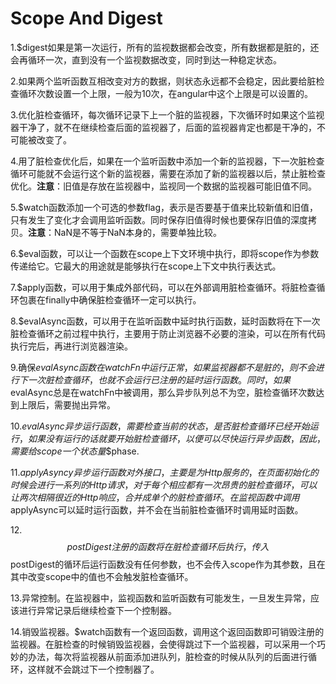 # Scope And Digest

1.$digest如果是第一次运行，所有的监视数据都会改变，所有数据都是脏的，还会再循环一次，直到没有一个监视数据改变，同时到达一种稳定状态。

2.如果两个监听函数互相改变对方的数据，则状态永远都不会稳定，因此要给脏检查循环次数设置一个上限，一般为10次，在angular中这个上限是可以设置的。

3.优化脏检查循环，每次循环记录下上一个脏的监视器，下次循环时如果这个监视器干净了，就不在继续检查后面的监视器了，后面的监视器肯定也都是干净的，不可能被改变了。

4.用了脏检查优化后，如果在一个监听函数中添加一个新的监视器，下一次脏检查循环可能就不会运行这个新的监视器，需要在添加了新的监视器以后，禁止脏检查优化。**注意**：旧值是存放在监视器中，监视同一个数据的监视器可能旧值不同。

5.$watch函数添加一个可选的参数flag，表示是否要基于值来比较新值和旧值，只有发生了变化才会调用监听函数。同时保存旧值得时候也要保存旧值的深度拷贝。**注意**：NaN是不等于NaN本身的，需要单独比较。

6.$eval函数，可以让一个函数在scope上下文环境中执行，即将scope作为参数传递给它。它最大的用途就是能够执行在scope上下文中执行表达式。

7.$apply函数，可以用于集成外部代码，可以在外部调用脏检查循环。将脏检查循环包裹在finally中确保脏检查循环一定可以执行。

8.$evalAsync函数，可以用于在监听函数中延时执行函数，延时函数将在下一次脏检查循环之前过程中执行，主要用于防止浏览器不必要的渲染，可以在所有代码执行完后，再进行浏览器渲染。

9.确保$evalAsync函数在watchFn中运行正常，如果监视器都不是脏的，则不会进行下一次脏检查循环，也就不会运行已注册的延时运行函数。同时，如果$evalAsync总是在watchFn中被调用，那么异步队列总不为空，脏检查循环次数达到上限后，需要抛出异常。

10.$evalAsync异步运行函数，需要检查当前的状态，是否脏检查循环已经开始运行，如果没有运行的话就要开始脏检查循环，以便可以尽快运行异步函数，因此，需要给scope一个状态量$$phase.

11.$applyAsyncy异步运行函数对外接口，主要是为Http服务的，在页面初始化的时候会进行一系列的Http请求，对于每个相应都有一次昂贵的脏检查循环，可以让两次相隔很近的Http响应，合并成单个的脏检查循环。在监视函数中调用$applyAsync可以延时运行函数，并不会在当前脏检查循环时调用延时函数。

12.$$postDigest注册的函数将在脏检查循环后执行，传入$$postDigest的循环后运行函数没有任何参数，也不会传入scope作为其参数，且在其中改变scope中的值也不会触发脏检查循环。

13.异常控制。在监视器中，监视函数和监听函数有可能发生，一旦发生异常，应该进行异常记录后继续检查下一个控制器。

14.销毁监视器。$watch函数有一个返回函数，调用这个返回函数即可销毁注册的监视器。在脏检查的时候销毁监视器，会使得跳过下一个监视器，可以采用一个巧妙的办法，每次将监视器从前面添加进队列，脏检查的时候从队列的后面进行循环，这样就不会跳过下一个控制器了。